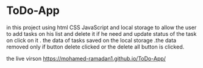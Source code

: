 # ToDo-App
in this project using html CSS JavaScript  and local storage to allow the user to add tasks on his list and delete it if he need and update status of the task on click on it . the data of tasks saved on the local storage .the data removed only if button delete clicked or the delete all button is clicked.


the live virson https://mohamed-ramadan1.github.io/ToDo-App/

